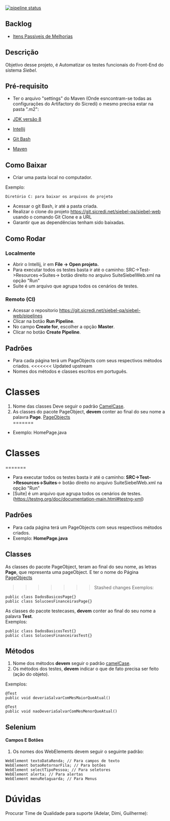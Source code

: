 [![pipeline status](https://git.sicredi.net/siebel-qa/siebel-web/badges/master/pipeline.svg)](https://git.sicredi.net/siebel-qa/siebel-web/commits/master)

## Backlog 
* [Itens Passiveis de Melhorias](src/test/resources/backlog_do_projeto/TODOLIST.md)


## Descrição
Objetivo desse projeto, é Automatizar os testes funcionais do Front-End do sistema *Siebel*.

## Pré-requisito
 - Ter o arquivo "settings" do Maven (Onde esncontram-se todas as configurações do Artifactory do Sicredi) o mesmo precisa estar na pasta ".m2":
 
- [JDK versão 8](https://www.oracle.com/technetwork/pt/java/javase/downloads/jdk8-downloads-2133151.html)
- [Intellij](https://www.jetbrains.com/idea/download/#section=windows)
- [Git Bash](https://git-scm.com/downloads)
- [Maven](https://maven.apache.org/download.cgi)

## Como Baixar
- Criar uma pasta local no computador.

Exemplo:
````
Diretório C: para baixar os arquivos do projeto
````
- Acessar o git Bash, ir até a pasta criada.
- Realizar o clone do projeto https://git.sicredi.net/siebel-qa/siebel-web usando o comando Git Clone e a URL  
- Garantir que as dependências tenham sido baixadas.


## Como Rodar

### Localmente
- Abrir o Intellij, ir em **File -> Open projeto.**
- Para executar todos os testes basta ir até o caminho: SRC->Test->Resources->Suites-> botão direito no arquivo SuiteSiebelWeb.xml na opção "Run"
- Suite é um arquivo que agrupa todos os cenários de testes.

### Remoto (CI)
- Acessar o repositorio https://git.sicredi.net/siebel-qa/siebel-web/pipelines 
- Clicar na botão **Run Pipeline**.
- No campo **Create for**, escolher a opção **Master**.
- Clicar no botão **Create Pipeline**. 

## Padrões
- Para cada página terá um PageObjects com seus respectivos métodos criados.
<<<<<<< Updated upstream
- Nomes dos métodos e classes escritos em português. 
# Classes  
1. Nome das classes Deve seguir o padrão [CamelCase](https://google.github.io/styleguide/javaguide.html#s5.2.2-class-names). 
2. As classes do pacote PageObject, **devem** conter ao final do seu nome a palavra **Page**. 
[PageObjects](https://github.com/SeleniumHQ/selenium/wiki/PageObjects)  
=======
- Exemplo: HomePage.java
# Classes
=======
- Para executar todos os testes basta ir até o caminho: **SRC->Test->Resources->Suites**-> botão direito no arquivo SuiteSiebelWeb.xml na opção "Run"
- [Suite] é um arquivo que agrupa todos os cenários de testes. (https://testng.org/doc/documentation-main.html#testng-xml)
## Padrões
- Para cada página terá um PageObjects com seus respectivos métodos criados.
- Exemplo: **HomePage.java**

## Classes  
As classes do pacote PageObject, teram ao final do seu nome, as letras **Page**, que representa uma pageObject.
E ter o nome do Página [PageObjects](https://github.com/SeleniumHQ/selenium/wiki/PageObjects)
>>>>>>> Stashed changes
Exemplos: 
````
public class DadosBasicosPage{}
public class SolucoesFinanceirasPage{}
```` 
As classes do pacote testecases, **devem** conter ao final do seu nome a palavra **Test**.  
Exemplos:
  ````
 public class DadosBasicosTest{}
 public class SolucoesFinanceirasTest{}
 ```` 
 
## Métodos 

1. Nome dos métodos **devem** seguir o padrão [camelCase](https://google.github.io/styleguide/javaguide.html#s5.2.3-method-names). 
2. Os métodos dos testes, **devem** indicar o que de fato precisa ser feito (ação do objeto).
   
Exemplos:
````
@Test
public void deveriaSalvarComMesMaiorQueAtual()

@Test
public void naoDeveriaSalvarComMesMenorQueAtual()
````

## Selenium
#### Campos E Botões

1. Os nomes dos WebElements devem seguir o seguinte padrão:

````
WebElement textoDataRenda; // Para campos de texto
WebElement botaoRetornarFila; // Para botões
WebElement selectTipoPessoa; // Para seletores
WebElement alerta; // Para alertas
WebElement menuRetaguarda; // Para Menus
````
# Dúvidas
 Procurar Time de Qualidade para suporte (Adelar, Dimi, Guilherme):</br><br>
